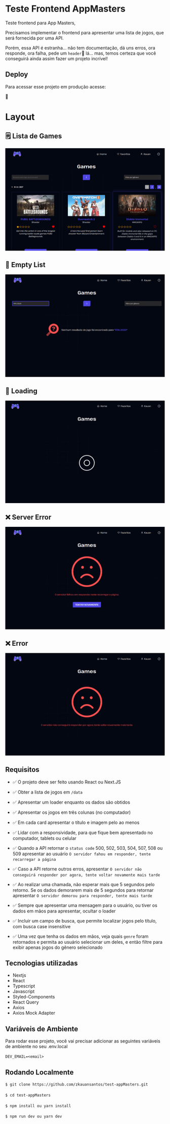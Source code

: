 # Teste Frontend AppMasters

Teste frontend para App Masters,

Precisamos implementar o frontend para apresentar uma lista de jogos, que será fornecida por uma API.

Porém, essa API é estranha… não tem documentação, dá uns erros, ora responde, ora falha, pede um `header`👀 lá... mas, temos certeza que você conseguirá ainda assim fazer um projeto incrível!

## Deploy

Para acessar esse projeto em produção acesse:

  📍 <a href="" target="_blank" ></a>
# Layout
## 🗒️ Lista de Games
[<img src="./public/success.png"/>]()
## 🪹 Empty List
[<img src="./public/empty.png"/>]()

## 🔋 Loading
[<img src="./public/loading.png"/>]()

## ❌ Server Error
[<img src="./public/serverError.png"/>]()

## ❌ Error
[<img src="./public/error.png"/>]()

## Requisitos

- ✅ O projeto deve ser feito usando React ou Next.JS

- ✅ Obter a lista de jogos em `/data`

- ✅ Apresentar um loader enquanto os dados são obtidos

- ✅ Apresentar os jogos em três colunas (no computador)

- ✅ Em cada card apresentar o título e imagem pelo ao menos

- ✅ Lidar com a responsividade, para que fique bem apresentado no computador, tablets ou celular

- ✅ Quando a API retornar o `status code` 500, 502, 503, 504, 507, 508 ou 509 apresentar ao usuário `O servidor fahou em responder, tente recarregar a página`

- ✅ Caso a API retorne outros erros, apresentar `O servidor não conseguirá responder por agora, tente voltar novamente mais tarde`

- ✅ Ao realizar uma chamada, não esperar mais que 5 segundos pelo retorno. Se os dados demorarem mais de 5 segundos para retornar apresentar `O servidor demorou para responder, tente mais tarde`

- ✅ Sempre que apresentar uma mensagem para o usuário, ou tiver os dados em mãos para apresentar, ocultar o loader

- ✅ Incluir um campo de busca, que permite localizar jogos pelo título, com busca case insensitive

- ✅ Uma vez que tenha os dados em mãos, veja quais `genre` foram retornados e permita ao usuário selecionar um deles, e então filtre para exibir apenas jogos do gênero selecionado

## Tecnologias utilizadas

- Nextjs
- React
- Typescript
- Javascript
- Styled-Components
- React Query
- Axios
- Axios Mock Adapter

## Variáveis de Ambiente

Para rodar esse projeto, você vai precisar adicionar as seguintes variáveis de ambiente no seu .env.local

`DEV_EMAIL=<email>`

## Rodando Localmente

```bash
$ git clone https://github.com/zkauansantos/test-appMasters.git

$ cd test-appMasters

$ npm install ou yarn install

$ npm run dev ou yarn dev
```
